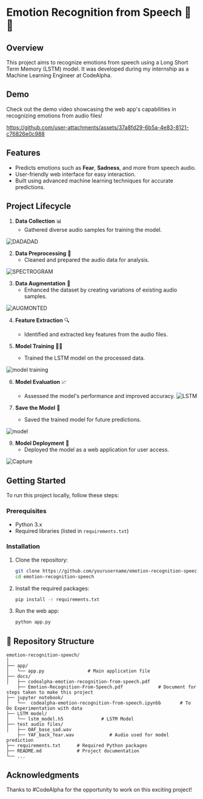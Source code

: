 

# **Emotion Recognition from Speech 🎤💬**

## **Overview**
This project aims to recognize emotions from speech using a Long Short Term Memory (LSTM) model. It was developed during my internship as a Machine Learning Engineer at CodeAlpha.

## **Demo**
Check out the demo video showcasing the web app's capabilities in recognizing emotions from audio files!


https://github.com/user-attachments/assets/37a8fd29-6b5a-4e83-8121-c76826e0c988



## **Features**
- Predicts emotions such as **Fear**, **Sadness**, and more from speech audio.
- User-friendly web interface for easy interaction.
- Built using advanced machine learning techniques for accurate predictions.

## **Project Lifecycle**
1. **Data Collection** 📊
   - Gathered diverse audio samples for training the model.

![DADADAD](https://github.com/user-attachments/assets/a79d6113-a975-4d5a-8f0b-f35c360c3319)


2. **Data Preprocessing** 🧹
   - Cleaned and prepared the audio data for analysis.

![SPECTROGRAM](https://github.com/user-attachments/assets/8264e14d-9de5-4aa8-b178-919eaeaca29e)



3. **Data Augmentation** 🔄
   - Enhanced the dataset by creating variations of existing audio samples.
  
![AUGMONTED](https://github.com/user-attachments/assets/1a922a3e-a4a1-474f-8a43-f1144610d8a5)


4. **Feature Extraction** 🔍
   - Identified and extracted key features from the audio files.
  

5. **Model Training** 🏋️‍♂️
   - Trained the LSTM model on the processed data.

![model training](https://github.com/user-attachments/assets/a8a5131a-7812-4f8a-9203-de8772447584)


6. **Model Evaluation** 📈
   - Assessed the model's performance and improved accuracy.
![LSTM](https://github.com/user-attachments/assets/9e7d373c-9f86-4c2e-91e9-5f0c01ca553d)


7. **Save the Model** 💾
   - Saved the trained model for future predictions.

![model](https://github.com/user-attachments/assets/f7743b4b-11a3-4adf-813a-b00265ed82ef)


9. **Model Deployment** 🚀
   - Deployed the model as a web application for user access.

![Capture](https://github.com/user-attachments/assets/a6452e2e-b8b5-4a5a-969e-16a2310e0747)


## **Getting Started**
To run this project locally, follow these steps:

### **Prerequisites**
- Python 3.x
- Required libraries (listed in `requirements.txt`)

### **Installation**
1. Clone the repository:
   ```bash
   git clone https://github.com/yourusername/emotion-recognition-speech.git
   cd emotion-recognition-speech
   ```

2. Install the required packages:
   ```bash
   pip install -r requirements.txt
   ```

3. Run the web app:
   ```bash
   python app.py
   ```

## **📁 Repository Structure**
```
emotion-recognition-speech/
│
├── app/
│   └── app.py                # Main application file
├── docs/
│   ├── codealpha-emotion-recognition-from-speech.pdf
    ├── Emotion-Recognition-From-Speech.pdf             # Document for steps taken to make this project
├── jupyter notebook/
│   └──  codealpha-emotion-recognition-from-speech.ipynbb       # To Do Experimentation with data
├── LSTM model/
│   └── lstm_model.h5              # LSTM Model
├── test audio files/
│   ├── OAF_base_sad.wav
    ├── YAF_back_fear.wav             # Audio used for model prediction
├── requirements.txt      # Required Python packages
├── README.md             # Project documentation
└── ...
```


## **Acknowledgments**
Thanks to #CodeAlpha for the opportunity to work on this exciting project!


